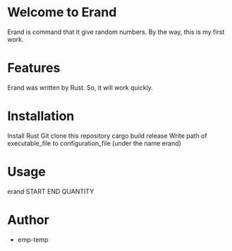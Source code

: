 # Welcome to Erand

 Erand is command that it give random numbers.
 By the way, this is my first work.
 
# Features
 
 Erand was written by Rust.
 So, it will work quickly.
 
# Installation

 Install Rust
 Git clone this repository
 cargo build release
 Write path of executable_file to configuration_file (under the name erand)

# Usage
 
 erand START END QUANTITY

# Author
 
* emp-temp
 